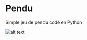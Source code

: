 # Pendu
Simple jeu de pendu codé en Python

![alt text](https://i.ibb.co/r4RsvvQ/Capture-du-2019-11-23-19-28-50.png)
